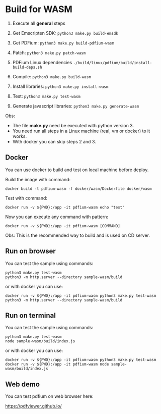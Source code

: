 # Build for WASM

1. Execute all **general** steps

2. Get Emscripten SDK:
   `python3 make.py build-emsdk`

3. Get PDFium:
   `python3 make.py build-pdfium-wasm`

4. Patch:
   `python3 make.py patch-wasm`

5. PDFium Linux dependencies
   `./build/linux/pdfium/build/install-build-deps.sh`

6. Compile:
   `python3 make.py build-wasm`

7. Install libraries:
   `python3 make.py install-wasm`

8. Test:
   `python3 make.py test-wasm`

9. Generate javascript libraries:
   `python3 make.py generate-wasm`

Obs:

- The file **make.py** need be executed with python version 3.
- You need run all steps in a Linux machine (real, vm or docker) to it works.
- With docker you can skip steps 2 and 3.

## Docker

You can use docker to build and test on local machine before deploy.

Build the image with command:

`docker build -t pdfium-wasm -f docker/wasm/Dockerfile docker/wasm`

Test with command:

`docker run -v ${PWD}:/app -it pdfium-wasm echo "test"`

Now you can execute any command with pattern:

`docker run -v ${PWD}:/app -it pdfium-wasm [COMMAND]`

Obs: This is the recommended way to build and is used on CD server.

## Run on browser

You can test the sample using commands:

```
python3 make.py test-wasm
python3 -m http.server --directory sample-wasm/build
```

or with docker you can use:

```
docker run -v ${PWD}:/app -it pdfium-wasm python3 make.py test-wasm
python3 -m http.server --directory sample-wasm/build
```

## Run on terminal

You can test the sample using commands:

```
python3 make.py test-wasm
node sample-wasm/build/index.js
```

or with docker you can use:

```
docker run -v ${PWD}:/app -it pdfium-wasm python3 make.py test-wasm
docker run -v ${PWD}:/app -it pdfium-wasm node sample-wasm/build/index.js
```

## Web demo

You can test pdfium on web browser here:

https://pdfviewer.github.io/

